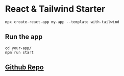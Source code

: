 # React & Tailwind Starter

```terminal
npx create-react-app my-app --template with-tailwind
```

## Run the app

```terminal
cd your-app/
npm run start
```

## [Github Repo]("https://github.com/PatKeenan/react-tailwind-starter-template")
